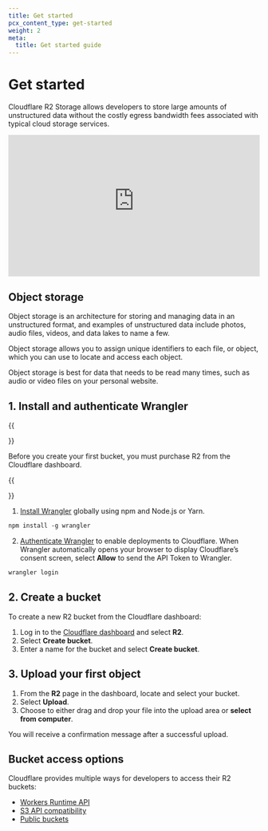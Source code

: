 ```yaml
---
title: Get started
pcx_content_type: get-started
weight: 2
meta:
  title: Get started guide
---
```


# Get started 

Cloudflare R2 Storage allows developers to store large amounts of unstructured data without the costly egress bandwidth fees associated with typical cloud storage services.

<div style="position: relative; padding-top: 56.25%;"><iframe src="https://customer-6qw1mjlclhl2mqdy.cloudflarestream.com/c247ba8eb4b61355184867bec9e5c532/iframe?poster=https%3A%2F%2Fcustomer-6qw1mjlclhl2mqdy.cloudflarestream.com%2Fc247ba8eb4b61355184867bec9e5c532%2Fthumbnails%2Fthumbnail.jpg%3Ftime%3D%26height%3D600" style="border: none; position: absolute; top: 0; left: 0; height: 100%; width: 100%;" allow="accelerometer; gyroscope; autoplay; encrypted-media; picture-in-picture;" allowfullscreen="true"></iframe></div>

## Object storage 

Object storage is an architecture for storing and managing data in an unstructured format, and examples of unstructured data include photos, audio files, videos, and data lakes to name a few.

Object storage allows you to assign unique identifiers to each file, or object, which you can use to locate and access each object.

Object storage is best for data that needs to be read many times, such as audio or video files on your personal website.


## 1. Install and authenticate Wrangler

{{<Aside type="note">}}

Before you create your first bucket, you must purchase R2 from the Cloudflare dashboard.

{{</Aside>}}

1. [Install Wrangler](/workers/wrangler/install-and-update/) globally using npm and Node.js or Yarn.

```txt
npm install -g wrangler
```

2. [Authenticate Wrangler](https://developers.cloudflare.com/workers/wrangler/commands/#login) to enable deployments to Cloudflare. When Wrangler automatically opens your browser to display Cloudflare’s consent screen, select **Allow** to send the API Token to Wrangler.

```txt
wrangler login
```

## 2. Create a bucket

To create a new R2 bucket from the Cloudflare dashboard:

1. Log in to the [Cloudflare dashboard](https://dash.cloudflare.com) and select **R2**.
2. Select **Create bucket**.
3. Enter a name for the bucket and select **Create bucket**.

## 3. Upload your first object

1. From the **R2** page in the dashboard, locate and select your bucket.
2. Select **Upload**.
3. Choose to either drag and drop your file into the upload area or **select from computer**.

You will receive a confirmation message after a successful upload.

## Bucket access options

Cloudflare provides multiple ways for developers to access their R2 buckets:

- [Workers Runtime API](/r2/api/workers/workers-api-usage/)
- [S3 API compatibility](/r2/api/s3/tokens/)
- [Public buckets](/r2/buckets/public-buckets/)